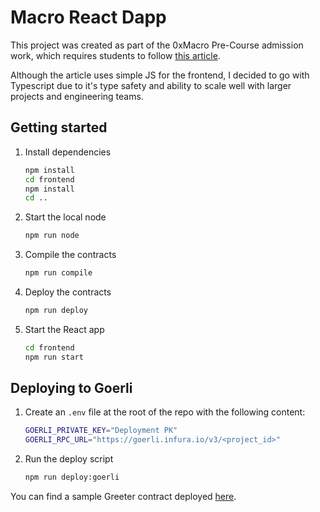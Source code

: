 # Macro React Dapp
This project was created as part of the 0xMacro Pre-Course admission work, which requires students to follow [this article](https://dev.to/dabit3/the-complete-guide-to-full-stack-ethereum-development-3j13). 

Although the article uses simple JS for the frontend, I decided to go with Typescript due to it's type safety and ability to scale well with larger projects and engineering teams.

## Getting started

1. Install dependencies

    ```bash
    npm install
    cd frontend
    npm install
    cd ..
    ```

2. Start the local node

    ```bash
    npm run node
    ```

3. Compile the contracts
    
    ```bash
    npm run compile
    ```

4. Deploy the contracts

    ```bash
    npm run deploy
    ```

5. Start the React app
    
    ```bash
    cd frontend
    npm run start
    ```

## Deploying to Goerli
1. Create an `.env` file at the root of the repo with the following content:

    ```bash
    GOERLI_PRIVATE_KEY="Deployment PK"
    GOERLI_RPC_URL="https://goerli.infura.io/v3/<project_id>"
    ```
2. Run the deploy script

    ```bash
    npm run deploy:goerli
    ```

You can find a sample Greeter contract deployed [here](https://goerli.etherscan.io/address/0x3aF4a1Cc4117628CBb5dcA07df5F6BDBf7F72E04#code).